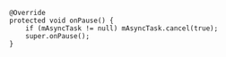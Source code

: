         @Override
        protected void onPause() {
            if (mAsyncTask != null) mAsyncTask.cancel(true);
            super.onPause();
        }